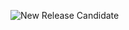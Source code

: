 ![New Release Candidate](https://github.com/jianhan/wp-github-action-test/workflows/New%20Release%20Candidate/badge.svg)
